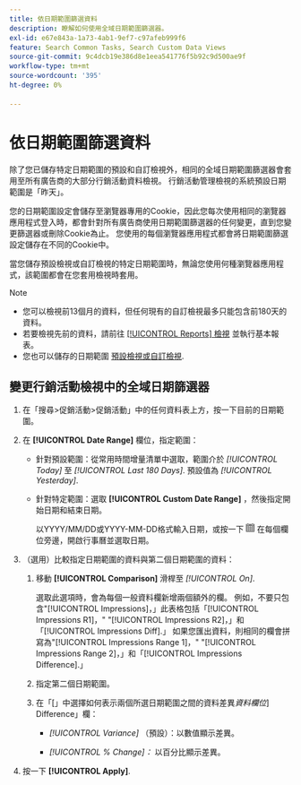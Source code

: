 ```yaml
---
title: 依日期範圍篩選資料
description: 瞭解如何使用全域日期範圍篩選器。
exl-id: e67e843a-1a73-4ab1-9ef7-c97afeb999f6
feature: Search Common Tasks, Search Custom Data Views
source-git-commit: 9c4dcb19e386d8e1eea541776f5b92c9d500ae9f
workflow-type: tm+mt
source-wordcount: '395'
ht-degree: 0%

---
```


# 依日期範圍篩選資料

除了您已儲存特定日期範圍的預設和自訂檢視外，相同的全域日期範圍篩選器會套用至所有廣告商的大部分行銷活動資料檢視。 行銷活動管理檢視的系統預設日期範圍是「昨天」。

您的日期範圍設定會儲存至瀏覽器專用的Cookie，因此您每次使用相同的瀏覽器應用程式登入時，都會針對所有廣告商使用日期範圍篩選器的任何變更，直到您變更篩選器或刪除Cookie為止。 您使用的每個瀏覽器應用程式都會將日期範圍篩選設定儲存在不同的Cookie中。

當您儲存預設檢視或自訂檢視的特定日期範圍時，無論您使用何種瀏覽器應用程式，該範圍都會在您套用檢視時套用。

>[!NOTE]
>
>* 您可以檢視前13個月的資料，但任何現有的自訂檢視最多只能包含前180天的資料。
>* 若要檢視先前的資料，請前往 [[!UICONTROL Reports] 檢視](/help/search-social-commerce/reports/management/basic-advanced/basic-advanced-report-about.md) 並執行基本報表。
>* 您也可以儲存的日期範圍 [預設檢視或自訂檢視](/help/search-social-commerce/common-tasks/data-views/custom-default-views-manage.md).

## 變更行銷活動檢視中的全域日期篩選器

1. 在「搜尋\>促銷活動\>促銷活動」中的任何資料表上方，按一下目前的日期範圍。

1. 在 **[!UICONTROL Date Range]** 欄位，指定範圍：

   * 針對預設範圍：從常用時間增量清單中選取，範圍介於 *[!UICONTROL Today]* 至 *[!UICONTROL Last 180 Days]*. 預設值為 *[!UICONTROL Yesterday]*.

   * 針對特定範圍：選取 **[!UICONTROL Custom Date Range]** ，然後指定開始日期和結束日期。

     以YYYY/MM/DD或YYYY-MM-DD格式輸入日期，或按一下 ![行事曆圖示](/help/search-social-commerce/assets/calendar.png "行事曆圖示") 在每個欄位旁邊，開啟行事曆並選取日期。

1. （選用）比較指定日期範圍的資料與第二個日期範圍的資料：

   1. 移動 **[!UICONTROL Comparison]** 滑桿至 *[!UICONTROL On]*.

      選取此選項時，會為每個一般資料欄新增兩個額外的欄。 例如，不要只包含&quot;[!UICONTROL Impressions]，」此表格包括「[!UICONTROL Impressions R1]，&quot; &quot;[!UICONTROL Impressions R2]，」和「[!UICONTROL Impressions Diff].」  如果您匯出資料，則相同的欄會拼寫為&quot;[!UICONTROL Impressions Range 1]，&quot; &quot;[!UICONTROL Impressions Range 2]，」和「[!UICONTROL Impressions Difference].」

   1. 指定第二個日期範圍。

   1. 在「\[」中選擇如何表示兩個所選日期範圍之間的資料差異&#x200B;_資料欄位_\] Difference」欄：

      * *[!UICONTROL Variance]* （預設）：以數值顯示差異。

      * *[!UICONTROL % Change]：*  以百分比顯示差異。

1. 按一下 **[!UICONTROL Apply]**.
